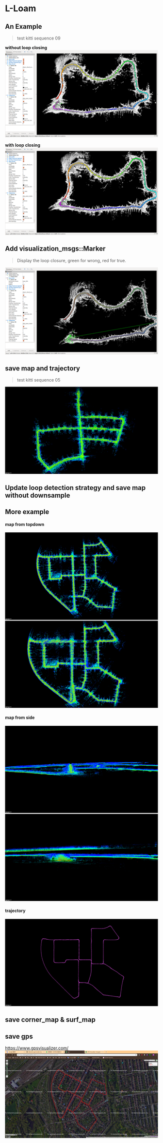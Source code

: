 # L-Loam

## An Example
> test kitti sequence 09
> 
__without loop closing__
![](./pics/2.png)

__with loop closing__
![](./pics/1.png)

## Add visualization_msgs::Marker
> Display the loop closure,  green for wrong, red for true.

![](./pics/3.png)


## save map and trajectory
> test kitti sequence 05

![](./pics/4.png)

## Update loop detection strategy and save map without downsample

## More example 

#### map from topdown
![loop](./pics/l1.png)
![odom](./pics/o1.png)

#### map from side
![loop](./pics/l2.png)
![odom](./pics/o2.png)

#### trajectory
![loop](./pics/l3.png)


## save corner_map & surf_map
## save gps 
https://www.gpsvisualizer.com/
![](./pics/gps.png)